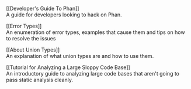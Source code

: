 [[Developer's Guide To Phan]]<br />
A guide for developers looking to hack on Phan.

[[Error Types]]<br />
An enumeration of error types, examples that cause them and tips on how to resolve the issues

[[About Union Types]]<br />
An explanation of what union types are and how to use them.

[[Tutorial for Analyzing a Large Sloppy Code Base]]<br />
An introductory guide to analyzing large code bases that aren't going to pass static analysis cleanly.